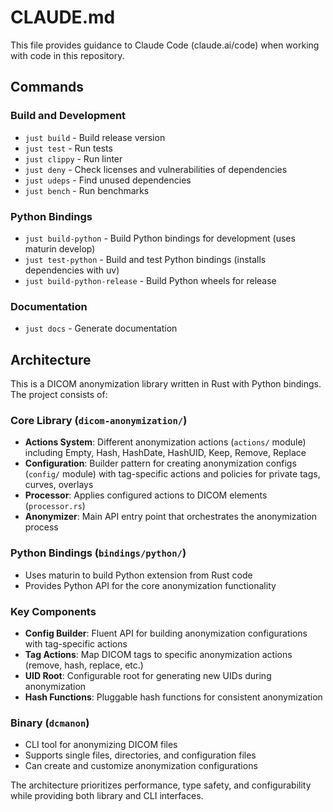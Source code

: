 # CLAUDE.md

This file provides guidance to Claude Code (claude.ai/code) when working with code in this repository.

## Commands

### Build and Development
- `just build` - Build release version
- `just test` - Run tests
- `just clippy` - Run linter
- `just deny` - Check licenses and vulnerabilities of dependencies
- `just udeps` - Find unused dependencies
- `just bench` - Run benchmarks

### Python Bindings
- `just build-python` - Build Python bindings for development (uses maturin develop)
- `just test-python` - Build and test Python bindings (installs dependencies with uv)
- `just build-python-release` - Build Python wheels for release

### Documentation
- `just docs` - Generate documentation

## Architecture

This is a DICOM anonymization library written in Rust with Python bindings. The project consists of:

### Core Library (`dicom-anonymization/`)
- **Actions System**: Different anonymization actions (`actions/` module) including Empty, Hash, HashDate, HashUID, Keep, Remove, Replace
- **Configuration**: Builder pattern for creating anonymization configs (`config/` module) with tag-specific actions and policies for private tags, curves, overlays
- **Processor**: Applies configured actions to DICOM elements (`processor.rs`)
- **Anonymizer**: Main API entry point that orchestrates the anonymization process

### Python Bindings (`bindings/python/`)
- Uses maturin to build Python extension from Rust code
- Provides Python API for the core anonymization functionality

### Key Components
- **Config Builder**: Fluent API for building anonymization configurations with tag-specific actions
- **Tag Actions**: Map DICOM tags to specific anonymization actions (remove, hash, replace, etc.)
- **UID Root**: Configurable root for generating new UIDs during anonymization
- **Hash Functions**: Pluggable hash functions for consistent anonymization

### Binary (`dcmanon`)
- CLI tool for anonymizing DICOM files
- Supports single files, directories, and configuration files
- Can create and customize anonymization configurations

The architecture prioritizes performance, type safety, and configurability while providing both library and CLI interfaces.

